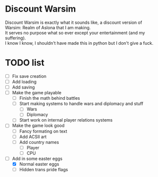 # Discount Warsim
  
Discount Warsim is exactly what it sounds like, a discount version of Warsim: Realm of Aslona that I am making.  
It serves no purpose what so ever except your entertainment (and my suffering).  
I know I know, I shouldn't have made this in python but I don't give a fuck.  

# TODO list

 - [ ] Fix save creation
 - [ ] Add loading
 - [ ] Add saving
 - [ ] Make the game playable
    - [ ] Finish the math behind battles
    - [ ] Start making systems to handle wars and diplomacy and stuff
        - [ ] Wars
        - [ ] Diplomacy
    - [ ] Start work on internal player relations systems
- [ ] Make the game look good
    - [ ] Fancy formating on text
    - [ ] Add ACSII art
    - [ ] Add country names
        - [ ] Player
        - [ ] CPU
- [ ] Add in some easter eggs
    - [x] Normal easter eggs
    - [ ] Hidden trans pride flags
